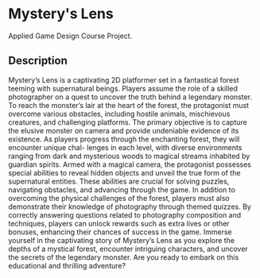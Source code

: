# Mystery's Lens

Applied Game Design Course Project.

## Description
Mystery’s Lens is a captivating 2D platformer set in a fantastical forest teeming with
supernatural beings. Players assume the role of a skilled photographer on a quest to
uncover the truth behind a legendary monster. To reach the monster’s lair at the
heart of the forest, the protagonist must overcome various obstacles, including hostile
animals, mischievous creatures, and challenging platforms. The primary objective is to
capture the elusive monster on camera and provide undeniable evidence of its existence.
As players progress through the enchanting forest, they will encounter unique chal-
lenges in each level, with diverse environments ranging from dark and mysterious woods
to magical streams inhabited by guardian spirits. Armed with a magical camera, the
protagonist possesses special abilities to reveal hidden objects and unveil the true form
of the supernatural entities. These abilities are crucial for solving puzzles, navigating
obstacles, and advancing through the game.
In addition to overcoming the physical challenges of the forest, players must also
demonstrate their knowledge of photography through themed quizzes. By correctly
answering questions related to photography composition and techniques, players can
unlock rewards such as extra lives or other bonuses, enhancing their chances of success
in the game.
Immerse yourself in the captivating story of Mystery’s Lens as you explore the
depths of a mystical forest, encounter intriguing characters, and uncover the secrets
of the legendary monster. Are you ready to embark on this educational and thrilling
adventure?
